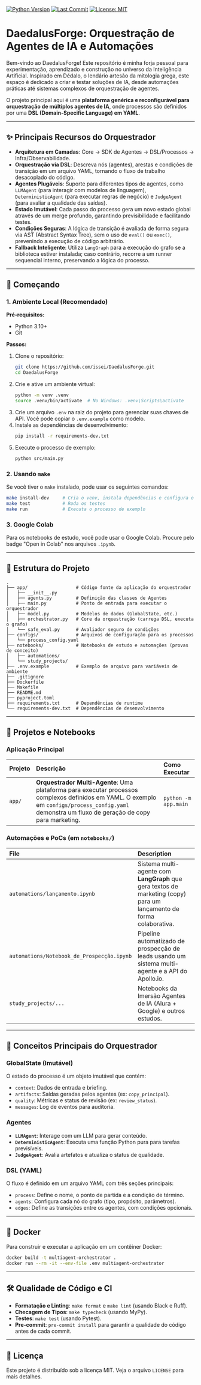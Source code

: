 [![Python Version](https://img.shields.io/badge/Python-3.10+-blue.svg)](https://www.python.org/)
[![Last Commit](https://img.shields.io/github/last-commit/issei/DaedalusForge)](https://github.com/issei/DaedalusForge/commits/main)
[![License: MIT](https://img.shields.io/badge/License-MIT-yellow.svg)](https://opensource.org/licenses/MIT)

# DaedalusForge: Orquestração de Agentes de IA e Automações

Bem-vindo ao DaedalusForge! Este repositório é minha forja pessoal para experimentação, aprendizado e construção no universo da Inteligência Artificial. Inspirado em Dédalo, o lendário artesão da mitologia grega, este espaço é dedicado a criar e testar soluções de IA, desde automações práticas até sistemas complexos de orquestração de agentes.

O projeto principal aqui é uma **plataforma genérica e reconfigurável para orquestração de múltiplos agentes de IA**, onde processos são definidos por uma **DSL (Domain-Specific Language) em YAML**.

---

## ✨ Principais Recursos do Orquestrador

*   **Arquitetura em Camadas**: Core → SDK de Agentes → DSL/Processos → Infra/Observabilidade.
*   **Orquestração via DSL**: Descreva nós (agentes), arestas e condições de transição em um arquivo YAML, tornando o fluxo de trabalho desacoplado do código.
*   **Agentes Plugáveis**: Suporte para diferentes tipos de agentes, como `LLMAgent` (para interagir com modelos de linguagem), `DeterministicAgent` (para executar regras de negócio) e `JudgeAgent` (para avaliar a qualidade das saídas).
*   **Estado Imutável**: Cada passo do processo gera um novo estado global através de um merge profundo, garantindo previsibilidade e facilitando testes.
*   **Condições Seguras**: A lógica de transição é avaliada de forma segura via AST (Abstract Syntax Tree), sem o uso de `eval()` ou `exec()`, prevenindo a execução de código arbitrário.
*   **Fallback Inteligente**: Utiliza `LangGraph` para a execução do grafo se a biblioteca estiver instalada; caso contrário, recorre a um runner sequencial interno, preservando a lógica do processo.

---

## 🚀 Começando

### 1. Ambiente Local (Recomendado)

**Pré-requisitos:**
*   Python 3.10+
*   Git

**Passos:**
1.  Clone o repositório:
    ```bash
    git clone https://github.com/issei/DaedalusForge.git
    cd DaedalusForge
    ```
2.  Crie e ative um ambiente virtual:
    ```bash
    python -m venv .venv
    source .venv/bin/activate  # No Windows: .venv\Scripts\activate
    ```
3.  Crie um arquivo `.env` na raiz do projeto para gerenciar suas chaves de API. Você pode copiar o `.env.example` como modelo.
4.  Instale as dependências de desenvolvimento:
    ```bash
    pip install -r requirements-dev.txt
    ```
5.  Execute o processo de exemplo:
    ```bash
    python src/main.py
    ```

### 2. Usando `make`

Se você tiver o `make` instalado, pode usar os seguintes comandos:
```bash
make install-dev     # Cria o venv, instala dependências e configura o pre-commit
make test            # Roda os testes
make run             # Executa o processo de exemplo
```

### 3. Google Colab

Para os notebooks de estudo, você pode usar o Google Colab. Procure pelo badge "Open in Colab" nos arquivos `.ipynb`.

---

## 📂 Estrutura do Projeto

```
.
├── app/                  # Código fonte da aplicação do orquestrador
│   ├── __init__.py
│   ├── agents.py         # Definição das classes de Agentes
│   ├── main.py           # Ponto de entrada para executar o orquestrador
│   ├── model.py          # Modelos de dados (GlobalState, etc.)
│   ├── orchestrator.py   # Core da orquestração (carrega DSL, executa o grafo)
│   └── safe_eval.py      # Avaliador seguro de condições
├── configs/              # Arquivos de configuração para os processos
│   └── process_config.yaml
├── notebooks/            # Notebooks de estudo e automações (provas de conceito)
│   ├── automations/
│   └── study_projects/
├── .env.example          # Exemplo de arquivo para variáveis de ambiente
├── .gitignore
├── Dockerfile
├── Makefile
├── README.md
├── pyproject.toml
├── requirements.txt      # Dependências de runtime
└── requirements-dev.txt  # Dependências de desenvolvimento
```

---

## 🔬 Projetos e Notebooks

### Aplicação Principal

| Projeto | Descrição | Como Executar |
| :--- | :--- | :--- |
| `app/` | **Orquestrador Multi-Agente**: Uma plataforma para executar processos complexos definidos em YAML. O exemplo em `configs/process_config.yaml` demonstra um fluxo de geração de copy para marketing. | `python -m app.main` |

### Automações e PoCs (em `notebooks/`)

| File | Description |
| :--- | :--- |
| `automations/lançamento.ipynb` | Sistema multi-agente com **LangGraph** que gera textos de marketing (copy) para um lançamento de forma colaborativa. |
| `automations/Notebook_de_Prospecção.ipynb` | Pipeline automatizado de prospecção de leads usando um sistema multi-agente e a API do Apollo.io. |
| `study_projects/...` | Notebooks da Imersão Agentes de IA (Alura + Google) e outros estudos. |

---

## 🧱 Conceitos Principais do Orquestrador

### GlobalState (Imutável)
O estado do processo é um objeto imutável que contém:
*   `context`: Dados de entrada e briefing.
*   `artifacts`: Saídas geradas pelos agentes (ex: `copy_principal`).
*   `quality`: Métricas e status de revisão (ex: `review_status`).
*   `messages`: Log de eventos para auditoria.

### Agentes
*   **`LLMAgent`**: Interage com um LLM para gerar conteúdo.
*   **`DeterministicAgent`**: Executa uma função Python pura para tarefas previsíveis.
*   **`JudgeAgent`**: Avalia artefatos e atualiza o status de qualidade.

### DSL (YAML)
O fluxo é definido em um arquivo YAML com três seções principais:
*   `process`: Define o nome, o ponto de partida e a condição de término.
*   `agents`: Configura cada nó do grafo (tipo, propósito, parâmetros).
*   `edges`: Define as transições entre os agentes, com condições opcionais.

---

## 🐳 Docker

Para construir e executar a aplicação em um contêiner Docker:
```bash
docker build -t multiagent-orchestrator .
docker run --rm -it --env-file .env multiagent-orchestrator
```

---

## 🛠️ Qualidade de Código e CI

*   **Formatação e Linting**: `make format` e `make lint` (usando Black e Ruff).
*   **Checagem de Tipos**: `make typecheck` (usando MyPy).
*   **Testes**: `make test` (usando Pytest).
*   **Pre-commit**: `pre-commit install` para garantir a qualidade do código antes de cada commit.

---

## 📜 Licença

Este projeto é distribuído sob a licença MIT. Veja o arquivo `LICENSE` para mais detalhes.




